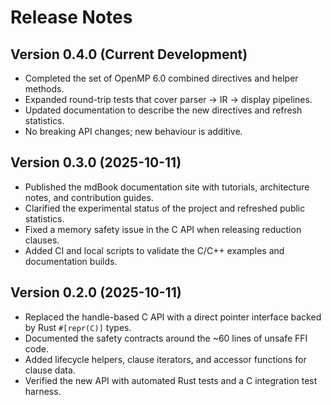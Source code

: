 # Release Notes

## Version 0.4.0 (Current Development)

- Completed the set of OpenMP 6.0 combined directives and helper methods.
- Expanded round-trip tests that cover parser → IR → display pipelines.
- Updated documentation to describe the new directives and refresh statistics.
- No breaking API changes; new behaviour is additive.

## Version 0.3.0 (2025-10-11)

- Published the mdBook documentation site with tutorials, architecture notes, and contribution guides.
- Clarified the experimental status of the project and refreshed public statistics.
- Fixed a memory safety issue in the C API when releasing reduction clauses.
- Added CI and local scripts to validate the C/C++ examples and documentation builds.

## Version 0.2.0 (2025-10-11)

- Replaced the handle-based C API with a direct pointer interface backed by Rust `#[repr(C)]` types.
- Documented the safety contracts around the ~60 lines of unsafe FFI code.
- Added lifecycle helpers, clause iterators, and accessor functions for clause data.
- Verified the new API with automated Rust tests and a C integration test harness.
